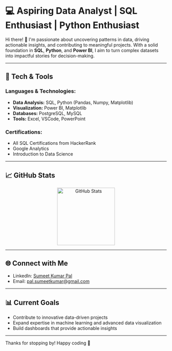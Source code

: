 # 💻 Aspiring Data Analyst | SQL Enthusiast  | Python Enthusiast  

Hi there! 👋 I'm passionate about uncovering patterns in data, driving actionable insights, and contributing to meaningful projects. With a solid foundation in **SQL**, **Python**, and **Power BI**, I aim to turn complex datasets into impactful stories for decision-making.  

---

## 🚀 Tech & Tools  

### **Languages & Technologies:**  
- **Data Analysis:** SQL, Python (Pandas, Numpy, Matplotlib)  
- **Visualization:** Power BI, Matplotlib
- **Databases:** PostgreSQL, MySQL  
- **Tools:** Excel, VSCode, PowerPoint  

### **Certifications:**  
- All SQL Certifications from HackerRank  
- Google Analytics
- Introduction to Data Science
---

## 📈 GitHub Stats  

<div align="center">
  <img height="180em" src="https://github-readme-stats.vercel.app/api?username=sumeet-016&show_icons=true&hide_border=true&theme=radical" alt="GitHub Stats"/>  
</div>

---

## 🌐 Connect with Me  
- LinkedIn: [Sumeet Kumar Pal](https://www.linkedin.com/in/palsumeet)  
- Email: [pal.sumeetkumar@gmail.com](mailto:pal.sumeetkumar@gmail.com)  

---

## 📊 Current Goals  
- Contribute to innovative data-driven projects  
- Expand expertise in machine learning and advanced data visualization  
- Build dashboards that provide actionable insights  

---

Thanks for stopping by! Happy coding 🎉  
